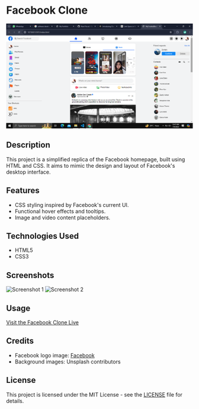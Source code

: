 

# Facebook Clone

![Project Image](Assets/facebook2.png)

## Description

This project is a simplified replica of the Facebook homepage, built using HTML and CSS. It aims to mimic the design and layout of Facebook's desktop interface.

## Features

- CSS styling inspired by Facebook's current UI.
- Functional hover effects and tooltips.
- Image and video content placeholders.

## Technologies Used

- HTML5
- CSS3

## Screenshots

![Screenshot 1](Assets/facebook2(2).png)
![Screenshot 2](Assets/facebook3(3).png)

## Usage
[Visit the Facebook Clone Live](https://aurora-48055f.netlify.app/)
## Credits

- Facebook logo image: [Facebook](https://www.facebook.com)
- Background images: Unsplash contributors

## License

This project is licensed under the MIT License - see the [LICENSE](LICENSE) file for details.

